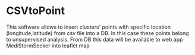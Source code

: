 # CSVtoPoint
This software allows to insert clusters' points with specific location (longitude,latitude) from  csv file into a DB. In this case these points belong to unsupervised analysis. From DB this data will be available to web app MediStormSeeker into leaflet map
